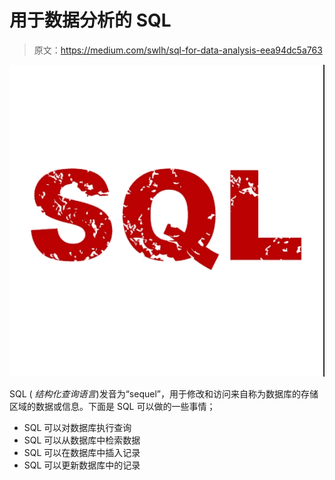 # 用于数据分析的 SQL

> 原文：<https://medium.com/swlh/sql-for-data-analysis-eea94dc5a763>

![](img/b611b1d08d7739f99307acaf623e77b4.png)

SQL ( *结构化查询语言*)发音为“sequel”，用于修改和访问来自称为数据库的存储区域的数据或信息。下面是 SQL 可以做的一些事情；

*   SQL 可以对数据库执行查询
*   SQL 可以从数据库中检索数据
*   SQL 可以在数据库中插入记录
*   SQL 可以更新数据库中的记录